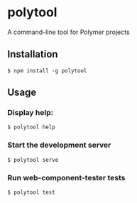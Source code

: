 # polytool

A command-line tool for Polymer projects

## Installation

    $ npm install -g polytool

## Usage

### Display help:

    $ polytool help

### Start the development server

    $ polytool serve

### Run web-component-tester tests

    $ polytool test
